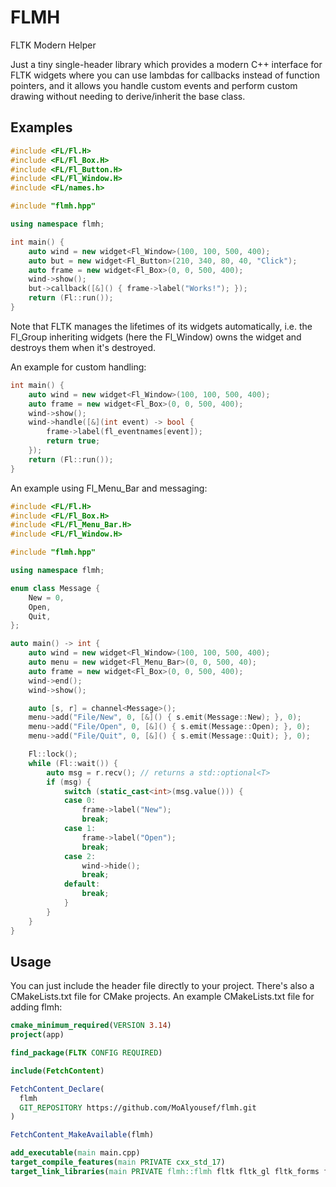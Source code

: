 # FLMH
FLTK Modern Helper

Just a tiny single-header library which provides a modern C++ interface for FLTK widgets where you can use lambdas for callbacks instead of function pointers, and it allows you handle custom events and perform custom drawing without needing to derive/inherit the base class.

## Examples

```c++
#include <FL/Fl.H>
#include <FL/Fl_Box.H>
#include <FL/Fl_Button.H>
#include <FL/Fl_Window.H>
#include <FL/names.h>

#include "flmh.hpp"

using namespace flmh;

int main() {
    auto wind = new widget<Fl_Window>(100, 100, 500, 400);
    auto but = new widget<Fl_Button>(210, 340, 80, 40, "Click");
    auto frame = new widget<Fl_Box>(0, 0, 500, 400);
    wind->show();
    but->callback([&]() { frame->label("Works!"); });
    return (Fl::run());
}
```
Note that FLTK manages the lifetimes of its widgets automatically, i.e. the Fl_Group inheriting widgets (here the Fl_Window) owns the widget and destroys them when it's destroyed.

An example for custom handling:
```c++
int main() {
    auto wind = new widget<Fl_Window>(100, 100, 500, 400);
    auto frame = new widget<Fl_Box>(0, 0, 500, 400);
    wind->show();
    wind->handle([&](int event) -> bool {
        frame->label(fl_eventnames[event]);
        return true;
    });
    return (Fl::run());
}
```
An example using Fl_Menu_Bar and messaging:
```c++
#include <FL/Fl.H>
#include <FL/Fl_Box.H>
#include <FL/Fl_Menu_Bar.H>
#include <FL/Fl_Window.H>

#include "flmh.hpp"

using namespace flmh;

enum class Message {
    New = 0,
    Open,
    Quit,
};

auto main() -> int {
    auto wind = new widget<Fl_Window>(100, 100, 500, 400);
    auto menu = new widget<Fl_Menu_Bar>(0, 0, 500, 40);
    auto frame = new widget<Fl_Box>(0, 0, 500, 400);
    wind->end();
    wind->show();

    auto [s, r] = channel<Message>();
    menu->add("File/New", 0, [&]() { s.emit(Message::New); }, 0);
    menu->add("File/Open", 0, [&]() { s.emit(Message::Open); }, 0);
    menu->add("File/Quit", 0, [&]() { s.emit(Message::Quit); }, 0);

    Fl::lock();
    while (Fl::wait()) {
        auto msg = r.recv(); // returns a std::optional<T>
        if (msg) {
            switch (static_cast<int>(msg.value())) {
            case 0:
                frame->label("New");
                break;
            case 1:
                frame->label("Open");
                break;
            case 2:
                wind->hide();
                break;
            default:
                break;
            }
        }
    }
}
```
    
## Usage
You can just include the header file directly to your project. There's also a CMakeLists.txt file for CMake projects. An example CMakeLists.txt file for adding flmh:
```cmake
cmake_minimum_required(VERSION 3.14)
project(app)

find_package(FLTK CONFIG REQUIRED)

include(FetchContent)

FetchContent_Declare(
  flmh
  GIT_REPOSITORY https://github.com/MoAlyousef/flmh.git
)

FetchContent_MakeAvailable(flmh)

add_executable(main main.cpp)
target_compile_features(main PRIVATE cxx_std_17)
target_link_libraries(main PRIVATE flmh::flmh fltk fltk_gl fltk_forms fltk_images)
```
